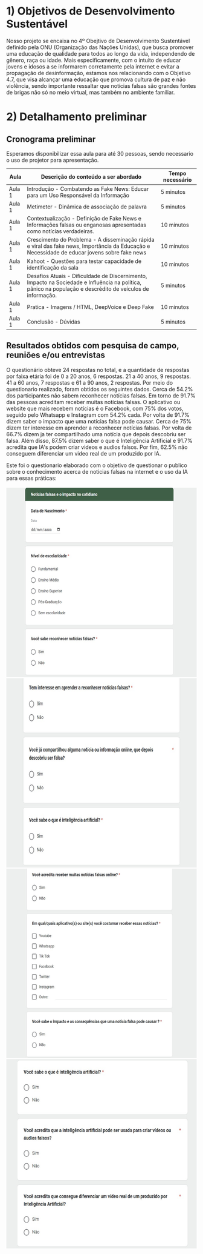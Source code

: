 # 1) Objetivos de Desenvolvimento Sustentável

Nosso projeto se encaixa no 4º Obejtivo de Desenvolvimento Sustentável definido pela ONU (Organização das Nações Unidas), que busca promover uma educação de qualidade para todos ao longo da vida, independendo de gênero, raça ou idade. Mais especificamente, com o intuito de educar jovens e idosos a se informarem corretamente pela internet e evitar a propagação de desinformação, estamos nos relacionando com o Objetivo 4.7, que visa alcançar uma educação que promova cultura de paz e não violência, sendo importante ressaltar que notícias falsas são grandes fontes de brigas não só no meio virtual, mas também no ambiente familiar.

# 2) Detalhamento preliminar

## Cronograma preliminar

Esperamos disponibilizar essa aula para até 30 pessoas, sendo necessario o uso de projetor para apresentação.

|Aula | Descrição do conteúdo a ser abordado  | Tempo necessário |
|------|-----------------------------------------|----|
| Aula 1 | Introdução - Combatendo as Fake News: Educar para um Uso Responsável da Informação | 5 minutos | 
| Aula 1 | Metimeter - Dinâmica de associação de palavra | 5 minutos |
| Aula 1 | Contextualização - Definição de Fake News e Informações falsas ou enganosas apresentadas como notícias verdadeiras. | 10 minutos |
| Aula 1 | Crescimento do Problema - A disseminação rápida e viral das fake news, Importância da Educação e Necessidade de educar jovens sobre fake news | 10 minutos |
| Aula 1 | Kahoot - Questões para testar capacidade de identificação da sala | 10 minutos |
| Aula 1 | Desafios Atuais - Dificuldade de Discernimento, Impacto na Sociedade e Influência na política, pânico na população e descrédito de veículos de informação. | 5 minutos |
| Aula 1 | Pratica -  Imagens / HTML, DeepVoice e Deep Fake | 10 minutos |
| Aula 1 | Conclusão - Dúvidas | 5 minutos |


## Resultados obtidos com pesquisa de campo, reuniões e/ou entrevistas
O questionário obteve 24 respostas no total, e a quantidade de respostas por faixa etária foi de 0 a 20 anos, 6 respostas. 21 a 40 anos, 9 respostas. 41 a 60 anos, 7 respostas e 61 a 90 anos, 2 respostas.
Por meio do questionario realizado, foram obtidos os seguintes dados. Cerca de 54.2% dos participantes não sabem reconhecer notícias falsas. Em torno de 91.7% das pessoas acreditam receber muitas notícias falsas. O aplicativo ou website que mais recebem notícias é o Facebook, com 75% dos votos, seguido pelo Whatsapp e Instagram com 54.2% cada. Por volta de 91.7% dizem saber o impacto que uma notícias falsa pode causar. Cerca de 75% dizem ter interesse em aprender a reconhecer notícias falsas. Por volta de 66.7% dizem ja ter compartilhado uma notícia que depois descobriu ser falsa. Além disso, 87.5% dizem saber o que é Inteligência Artificial e 91.7% acredita que IA's podem criar videos e audios falsos. Por fim, 62.5% não conseguem diferenciar um video real de um produzido por IA.

Este foi o questionario elaborado com o objetivo de questionar o publico sobre o conhecimento acerca de noticias falsas na internet e o uso da IA para essas práticas: 
<br>
<br>
<img src="img/questionario 1.jpg/" width="660" height="500"/>
<img src="img/questionario 2.jpg/" width="660" height="500"/>
<img src="img/questionario 3.jpg/" width="660" height="500"/>
<img src="img/questionario 4.jpg/" width="660" height="500"/>





